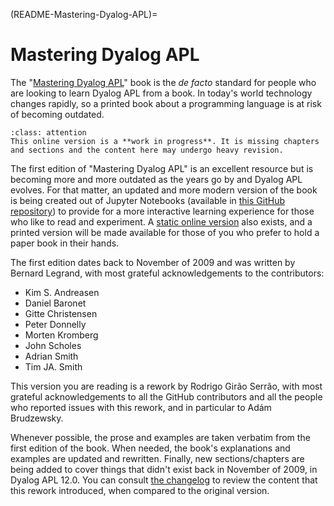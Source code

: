 (README-Mastering-Dyalog-APL)=
# Mastering Dyalog APL

The "[Mastering Dyalog APL][original]" book is the *de facto* standard for people who are looking to learn Dyalog APL from a book. In today's world technology changes rapidly, so a printed book about a programming language is at risk of becoming outdated.

```{admonition} Attention 
:class: attention
This online version is a **work in progress**. It is missing chapters and sections and the content here may undergo heavy revision.
```

The first edition of "Mastering Dyalog APL" is an excellent resource but is becoming more and more outdated as the years go by and Dyalog APL evolves. For that matter, an updated and more modern version of the book is being created out of Jupyter Notebooks (available in [this GitHub repository][MDAPL]) to provide for a more interactive learning experience for those who like to read and experiment. A [static online version][MDAPL-html] also exists, and a printed version will be made available for those of you who prefer to hold a paper book in their hands.

The first edition dates back to November of 2009 and was written by Bernard Legrand, with most grateful acknowledgements to the contributors:
 - Kim S. Andreasen
 - Daniel Baronet
 - Gitte Christensen
 - Peter Donnelly
 - Morten Kromberg
 - John Scholes
 - Adrian Smith
 - Tim JA. Smith

This version you are reading is a rework by Rodrigo Girão Serrão, with most grateful acknowledgements to all the GitHub contributors and all the people who reported issues with this rework, and in particular to Adám Brudzewsky.

Whenever possible, the prose and examples are taken verbatim from the first edition of the book. When needed, the book's explanations and examples are updated and rewritten. Finally, new sections/chapters are being added to cover things that didn't exist back in November of 2009, in Dyalog APL 12.0.
You can consult [the changelog][MDAPL-changelog] to review the content that this rework introduced, when compared to the original version.

[MDAPL]: https://github.com/Dyalog/MDAPL
[MDAPL-changelog]: https://github.com/Dyalog/MDAPL/blob/master/CHANGELOG.md
[MDAPL-html]: https://mastering.dyalog.com
[original]: https://www.dyalog.com/mastering-dyalog-apl.htm
